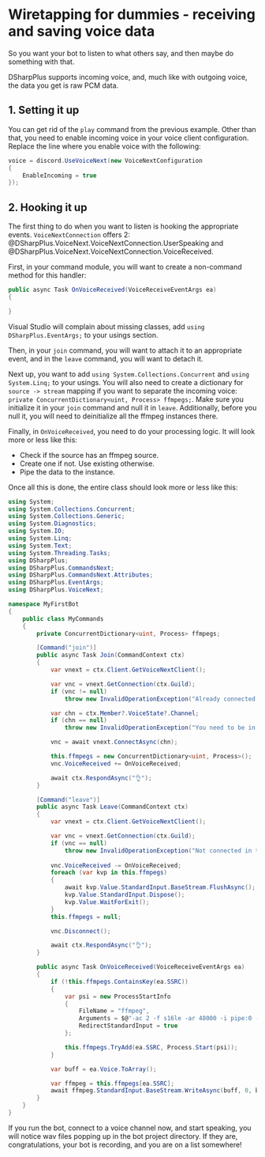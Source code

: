 # Wiretapping for dummies - receiving and saving voice data

So you want your bot to listen to what others say, and then maybe do something with that.

DSharpPlus supports incoming voice, and, much like with outgoing voice, the data you get is raw PCM data.

## 1. Setting it up

You can get rid of the `play` command from the previous example. Other than that, you need to enable incoming voice in your 
voice client configuration. Replace the line where you enable voice with the following:

```cs
voice = discord.UseVoiceNext(new VoiceNextConfiguration
{
	EnableIncoming = true
});
```

## 2. Hooking it up

The first thing to do when you want to listen is hooking the appropriate events. `VoiceNextConnection` offers 2: 
@DSharpPlus.VoiceNext.VoiceNextConnection.UserSpeaking and @DSharpPlus.VoiceNext.VoiceNextConnection.VoiceReceived.

First, in your command module, you will want to create a non-command method for this handler:

```cs
public async Task OnVoiceReceived(VoiceReceiveEventArgs ea)
{

}
```

Visual Studio will complain about missing classes, add `using DSharpPlus.EventArgs;` to your usings section.

Then, in your `join` command, you will want to attach it to an appropriate event, and in the `leave` command, you will 
want to detach it.

Next up, you want to add `using System.Collections.Concurrent` and `using System.Linq;` to your usings. You will also need to 
create a dictionary for `source -> stream` mapping if you want to separate the incoming voice: 
`private ConcurrentDictionary<uint, Process> ffmpegs;`. Make sure you initialize it in your `join` command and null it in 
`leave`. Additionally, before you null it, you will need to deinitialize all the ffmpeg instances there.

Finally, in `OnVoiceReceived`, you need to do your processing logic. It will look more or less like this:

* Check if the source has an ffmpeg source.
* Create one if not. Use existing otherwise.
* Pipe the data to the instance.

Once all this is done, the entire class should look more or less like this:

```cs
using System;
using System.Collections.Concurrent;
using System.Collections.Generic;
using System.Diagnostics;
using System.IO;
using System.Linq;
using System.Text;
using System.Threading.Tasks;
using DSharpPlus;
using DSharpPlus.CommandsNext;
using DSharpPlus.CommandsNext.Attributes;
using DSharpPlus.EventArgs;
using DSharpPlus.VoiceNext;

namespace MyFirstBot
{
    public class MyCommands
    {
        private ConcurrentDictionary<uint, Process> ffmpegs;

        [Command("join")]
        public async Task Join(CommandContext ctx)
        {
            var vnext = ctx.Client.GetVoiceNextClient();

            var vnc = vnext.GetConnection(ctx.Guild);
            if (vnc != null)
                throw new InvalidOperationException("Already connected in this guild.");

            var chn = ctx.Member?.VoiceState?.Channel;
            if (chn == null)
                throw new InvalidOperationException("You need to be in a voice channel.");

            vnc = await vnext.ConnectAsync(chn);

            this.ffmpegs = new ConcurrentDictionary<uint, Process>();
            vnc.VoiceReceived += OnVoiceReceived;

            await ctx.RespondAsync("👌");
        }

        [Command("leave")]
        public async Task Leave(CommandContext ctx)
        {
            var vnext = ctx.Client.GetVoiceNextClient();

            var vnc = vnext.GetConnection(ctx.Guild);
            if (vnc == null)
                throw new InvalidOperationException("Not connected in this guild.");
            
            vnc.VoiceReceived -= OnVoiceReceived;
            foreach (var kvp in this.ffmpegs)
            {
                await kvp.Value.StandardInput.BaseStream.FlushAsync();
                kvp.Value.StandardInput.Dispose();
                kvp.Value.WaitForExit();
            }
            this.ffmpegs = null;

            vnc.Disconnect();

            await ctx.RespondAsync("👌");
        }

        public async Task OnVoiceReceived(VoiceReceiveEventArgs ea)
        {
            if (!this.ffmpegs.ContainsKey(ea.SSRC))
            {
                var psi = new ProcessStartInfo
                {
                    FileName = "ffmpeg",
                    Arguments = $@"-ac 2 -f s16le -ar 48000 -i pipe:0 -ac 2 -ar 44100 {ea.SSRC}.wav",
                    RedirectStandardInput = true
                };

                this.ffmpegs.TryAdd(ea.SSRC, Process.Start(psi));
            }

            var buff = ea.Voice.ToArray();

            var ffmpeg = this.ffmpegs[ea.SSRC];
            await ffmpeg.StandardInput.BaseStream.WriteAsync(buff, 0, buff.Length);
        }
    }
}
```

If you run the bot, connect to a voice channel now, and start speaking, you will notice wav files popping up in the bot 
project directory. If they are, congratulations, your bot is recording, and you are on a list somewhere!